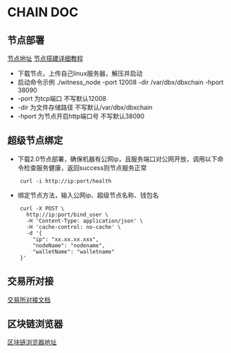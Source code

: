 # CHAIN DOC

## 节点部署
[节点地址](https://github.com/smartSchain/smartChain/releases/tag/2.0)
[节点搭建详细教程](deploy-node.md)
- 下载节点，上传自己linux服务器，解压并启动
- 启动命令示例 ./witness_node -port 12008 -dir /var/dbx/dbxchain -hport 38090
- -port 为tcp端口 不写默认12008
- -dir 为文件存储路径 不写默认/var/dbx/dbxchain
- -hport 为节点开启http端口号 不写默认38090

## 超级节点绑定
- 下载2.0节点部署，确保机器有公网ip，且服务端口对公网开放，调用以下命令检查服务健康，返回success则节点服务正常
```curl
	curl -i http://ip:port/health
```
- 绑定节点方法，输入公网ip、超级节点名称、钱包名
```curl
	curl -X POST \
	  http://ip:port/bind_user \
	  -H 'Content-Type: application/json' \
	  -H 'cache-control: no-cache' \
	  -d '{
		"ip": "xx.xx.xx.xxx",
		"nodeName": "nodename",
		"walletName": "walletname"
	}'
```

## 交易所对接
[交易所对接文档](dbx-chain-server.md)

## 区块链浏览器
[区块链浏览器地址](https://adcscan.adc.life)
